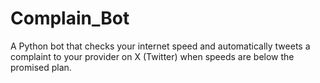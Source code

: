 # Complain_Bot
A Python bot that checks your internet speed and automatically tweets a complaint to your provider on X (Twitter) when speeds are below the promised plan.
